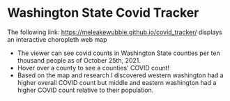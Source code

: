 # Washington State Covid Tracker
The following link: https://meleakewubbie.github.io/covid_tracker/ displays an interactive choropleth web map 
* The viewer can see covid counts in Washington State counties per ten thousand people as of October 25th, 2021.
* Hover over a county to see a counties' COVID count!
* Based on the map and research I discovered western washington had a higher overall COVID count but middle and eastern washington had a higher COVID count relative to their population.
